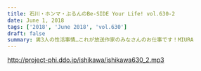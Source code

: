 ```yaml
---
title: 石川・ホンマ・ぶるんのBe-SIDE Your Life! vol.630-2
date: June 1, 2018
tags: ['2018', 'June 2018', 'vol.630']
draft: false
summary: 男3人の性活事情…これが放送作家のみなさんのお仕事です！MIURA
---
```


http://project-phi.ddo.jp/ishikawa/ishikawa630_2.mp3